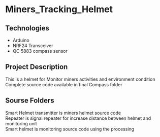 # Miners_Tracking_Helmet
## Technologies 
* Arduino
* NRF24 Transceiver 
* QC 5883 compass sensor

## Project Description 
This is a helmet for Monitor miners activities and environment condition </br>
Complete source code available in final Compass folder 

## Sourse Folders
Smart Helmet transmitter is miners helmet source code </br>
Repeater is signal repeater for increase distance between helmet and monitoring unit  </br>
Smart helmet is monitoring source code using the processing  </br>
